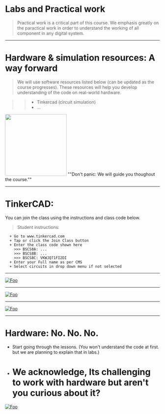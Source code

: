 # Labs and Practical work

 > Practical work is a critical part of this course.
    We emphasis greatly on the paractical work in order to understand the working of all component in any digital system.
    
 ____
 # Hardware & simulation resources: A way forward
 
 > We will use software resources listed below (can be updated as the course progresses). These resources will help you develop
 understanding of the code on real-world hardware. 
 
  >> + Tinkercad (circuit simulation)
  >> + ...
  
  <img src="https://octodex.github.com/images/stormtroopocat.jpg" width="200" height="200" />
  ""Don't panic: We will guide you thoughout the course."" 
  
----
# TinkerCAD:

You can join the class using the instructions and class code below.

 > Student instructions:

      + Go to www.tinkercad.com
      + Tap or click the Join Class button
      + Enter the class code shown here
        >>> BSCS8A: ...
        >>> BSCS8B: ...
        >>> BSCS8C: VKWJQ71FI2DI
      + Enter your Full name as per CMS
      + Select circuits in drop down menu if not selected
____   
<a href="https://www.tinkercad.com › things › eLrPl4KgIF1-servo-motor" rel="">![Foo](
https://github.com/tinkerslab/cs235coal/blob/master/labs%20&%20practical%20work/tinkercad%20servo%20animatin.gif?raw=truee)</a>

_____
<a href="https://www.tinkercad.com/learn/circuits/learning" rel="">![Foo](
https://github.com/tinkerslab/cs235coal/blob/master/labs%20&%20practical%20work/bscs8c%20tinkercad%20code.png?raw=true)</a>
____
<a href="https://www.tinkercad.com/learn/circuits/learning" rel="">![Foo](
https://github.com/tinkerslab/cs235coal/blob/master/labs%20&%20practical%20work/select%20circuit.png?raw=true)</a>

____
# Hardware: No. No. No.
+ Start going through the lessons. (You won't understand the code at first. but we are planning to explain that in labs.)
+ # We acknowledge, Its challenging to work with hardware but aren't you curious about it?

<a href="https://www.theschoolrun.com/sites/theschoolrun.com/files/article_images/best_electronics_sets_for_children.jpg" rel="">![Foo](
https://www.theschoolrun.com/sites/theschoolrun.com/files/article_images/best_electronics_sets_for_children.jpg)</a>
